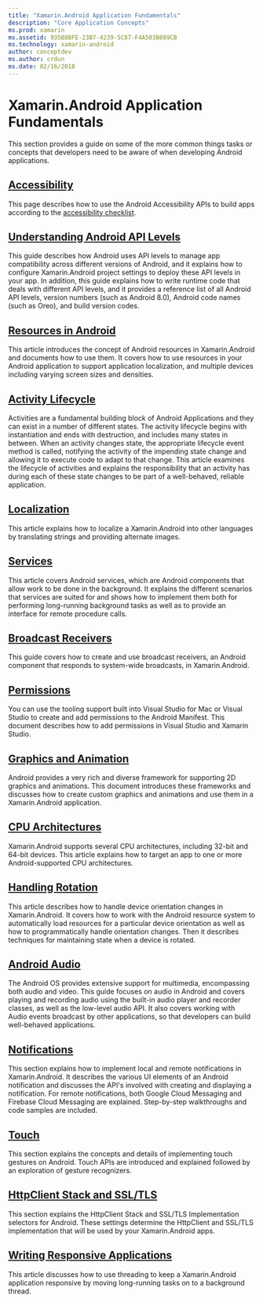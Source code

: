 ```yaml
---
title: "Xamarin.Android Application Fundamentals"
description: "Core Application Concepts"
ms.prod: xamarin
ms.assetid: 935B8BFE-23B7-4239-5C87-F4A503B889CB
ms.technology: xamarin-android
author: conceptdev
ms.author: crdun
ms.date: 02/16/2018
---
```


# Xamarin.Android Application Fundamentals

This section provides a guide on some of the more common things tasks or
concepts that developers need to be aware of when developing Android
applications.

## [Accessibility](~/android/app-fundamentals/accessibility.md)

This page describes how to use the Android Accessibility APIs to build
apps according to the
[accessibility checklist](~/cross-platform/app-fundamentals/accessibility.md).

## [Understanding Android API Levels](~/android/app-fundamentals/android-api-levels.md)

This guide describes how Android uses API levels to manage app
compatibility across different versions of Android, and it explains how
to configure Xamarin.Android project settings to deploy these API
levels in your app. In addition, this guide explains how to write
runtime code that deals with different API levels, and it provides a
reference list of all Android API levels, version numbers (such as
Android 8.0), Android code names (such as Oreo), and build
version codes.



## [Resources in Android](~/android/app-fundamentals/resources-in-android/index.md)

This article introduces the concept of Android resources in
Xamarin.Android and documents how to use them. It covers how to use
resources in your Android application to support application
localization, and multiple devices including varying screen sizes and
densities.




## [Activity Lifecycle](~/android/app-fundamentals/activity-lifecycle/index.md)

Activities are a fundamental building block of Android Applications and
they can exist in a number of different states. The activity lifecycle
begins with instantiation and ends with destruction, and includes many
states in between. When an activity changes state, the appropriate
lifecycle event method is called, notifying the activity of the
impending state change and allowing it to execute code to
adapt to that change. This article examines the lifecycle of activities
and explains the responsibility that an activity has during each of
these state changes to be part of a well-behaved, reliable
application.

## [Localization](~/android/app-fundamentals/localization.md)

This article explains how to localize a Xamarin.Android into other
languages by translating strings and providing alternate images.

## [Services](~/android/app-fundamentals/services/index.md)

This article covers Android services, which are Android components that
allow work to be done in the background. It explains the different
scenarios that services are suited for and shows how to implement them
both for performing long-running background tasks as well as to provide
an interface for remote procedure calls.

## [Broadcast Receivers](~/android/app-fundamentals/broadcast-receivers.md)

This guide covers how to create and use broadcast receivers, an Android
component that responds to system-wide broadcasts, in Xamarin.Android.



## [Permissions](~/android/app-fundamentals/permissions.md)

You can use the tooling support built into Visual Studio for Mac or Visual
Studio to create and add permissions to the Android Manifest. This
document describes how to add permissions in Visual Studio and Xamarin
Studio.



## [Graphics and Animation](~/android/app-fundamentals/graphics-and-animation.md)

Android provides a very rich and diverse framework for supporting 2D
graphics and animations. This document introduces these frameworks
and discusses how to create custom graphics and animations and use them
in a Xamarin.Android application.


## [CPU Architectures](~/android/app-fundamentals/cpu-architectures.md)

Xamarin.Android supports several CPU architectures, including 32-bit
and 64-bit devices. This article explains how to target an app to one
or more Android-supported CPU architectures.




## [Handling Rotation](~/android/app-fundamentals/handling-rotation.md)

This article describes how to handle device orientation changes in
Xamarin.Android. It covers how to work with the Android resource system
to automatically load resources for a particular device orientation as
well as how to programmatically handle orientation changes. Then it
describes techniques for maintaining state when a device is rotated.



## [Android Audio](~/android/app-fundamentals/android-audio.md)

The Android OS provides extensive support for multimedia, encompassing
both audio and video. This guide focuses on audio in Android and covers
playing and recording audio using the built-in audio player and
recorder classes, as well as the low-level audio API. It also covers
working with Audio events broadcast by other applications, so that
developers can build well-behaved applications.




## [Notifications](~/android/app-fundamentals/notifications/index.md)

This section explains how to implement local and remote notifications in
Xamarin.Android. It describes the various UI elements of an Android
notification and discusses the API's involved with creating and
displaying a notification. For remote notifications, both Google Cloud
Messaging and Firebase Cloud Messaging are explained. Step-by-step
walkthroughs and code samples are included.



## [Touch](~/android/app-fundamentals/touch/index.md)

This section explains the concepts and details of implementing touch
gestures on Android. Touch APIs are introduced and explained followed
by an exploration of gesture recognizers.



## [HttpClient Stack and SSL/TLS](~/android/app-fundamentals/http-stack.md)

This section explains the HttpClient Stack and SSL/TLS Implementation
selectors for Android. These settings determine the HttpClient and
SSL/TLS implementation that will be used by your Xamarin.Android apps.


## [Writing Responsive Applications](writing-responsive-apps.md)

This article discusses how to use threading to keep a Xamarin.Android
application responsive by moving long-running tasks on to a background
thread.
